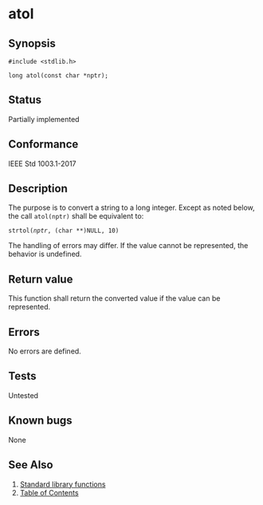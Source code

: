# atol

## Synopsis

`#include <stdlib.h>`

`long atol(const char *nptr);`

## Status

Partially implemented

## Conformance

IEEE Std 1003.1-2017

## Description

The purpose is to convert a string to a long integer. Except as noted below, the call `atol(nptr)`
shall be equivalent to:

`strtol(`_`nptr`_`, (char **)NULL, 10)`

The handling of errors may differ. If the value cannot be represented, the behavior is undefined.

## Return value

This function shall return the converted value if the value can be represented.

## Errors

No errors are defined.

## Tests

Untested

## Known bugs

None

## See Also

1. [Standard library functions](../index.md)
2. [Table of Contents](../../../index.md)

